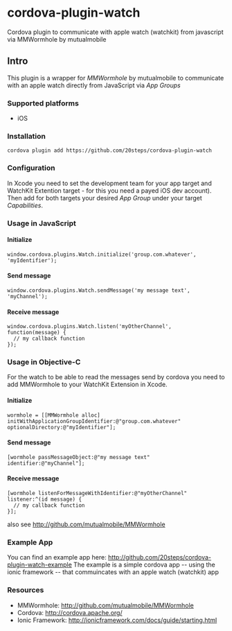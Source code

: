 # cordova-plugin-watch
Cordova plugin to communicate with apple watch (watchkit) from javascript via MMWormhole by mutualmobile

## Intro
This plugin is a wrapper for *MMWormhole* by mutualmobile to communicate with an apple watch directly from JavaScript via *App Groups*

### Supported platforms
* iOS

### Installation
```
cordova plugin add https://github.com/20steps/cordova-plugin-watch
```

### Configuration
In Xcode you need to set the development team for your app target and WatchKit Extention target - for this you need a payed iOS dev account). Then add for both targets your desired *App Group* under your target *Capabilities*.

### Usage in JavaScript
#### Initialize
```
window.cordova.plugins.Watch.initialize('group.com.whatever', 'myIdentifier');
```
#### Send message
```
window.cordova.plugins.Watch.sendMessage('my message text', 'myChannel');
```

#### Receive message
```
window.cordova.plugins.Watch.listen('myOtherChannel', function(message) {
  // my callback function
});
```

### Usage in Objective-C

For the watch to be able to read the messages send by cordova you need to add MMWormhole to your WatchKit Extension in Xcode.

#### Initialize
```
wormhole = [[MMWormhole alloc] initWithApplicationGroupIdentifier:@"group.com.whatever" optionalDirectory:@"myIdentifier"];

```
#### Send message
```
[wormhole passMessageObject:@"my message text" identifier:@"myChannel"];
```

#### Receive message
```
[wormhole listenForMessageWithIdentifier:@"myOtherChannel" listener:^(id message) {
  // my callback function 
}];

```

also see http://github.com/mutualmobile/MMWormhole

### Example App
You can find an example app here: http://github.com/20steps/cordova-plugin-watch-example
The example is a simple cordova app -- using the ionic framework -- that commuincates with an apple watch (watchkit) app

### Resources 
* MMWormhole: http://github.com/mutualmobile/MMWormhole
* Cordova: http://cordova.apache.org/
* Ionic Framework: http://ionicframework.com/docs/guide/starting.html
